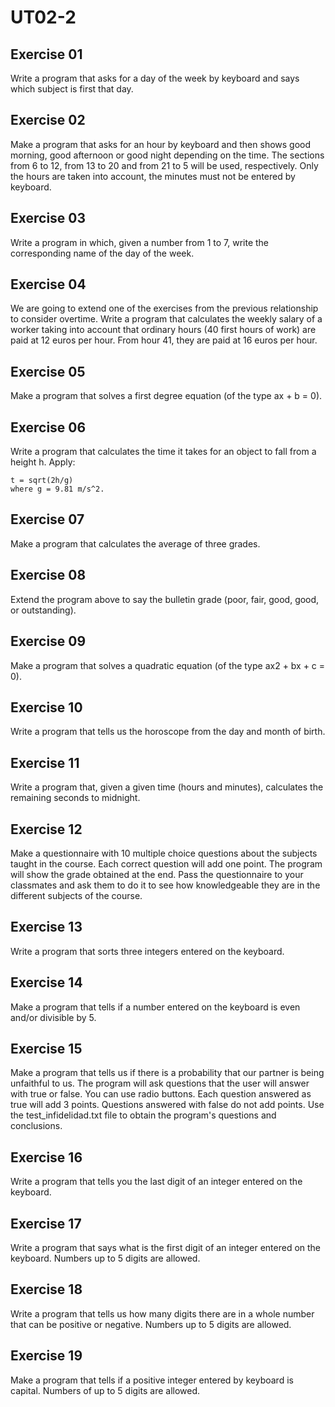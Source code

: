 # UT02-2

## Exercise 01

Write a program that asks for a day of the week by keyboard and says which subject is first that day.

## Exercise 02

Make a program that asks for an hour by keyboard and then shows good morning, good afternoon or good night depending on the time. The sections from 6 to 12, from 13 to 20 and from 21 to 5 will be used, respectively. Only the hours are taken into account, the minutes must not be entered by keyboard.

## Exercise 03

Write a program in which, given a number from 1 to 7, write the corresponding name of the day of the week.

## Exercise 04

We are going to extend one of the exercises from the previous relationship to consider overtime. Write a program that calculates the weekly salary of a worker taking into account that ordinary hours (40 first hours of work) are paid at 12 euros per hour. From hour 41, they are paid at 16 euros per hour.

## Exercise 05

Make a program that solves a first degree equation (of the type ax + b = 0).

## Exercise 06

Write a program that calculates the time it takes for an object to fall from a height h. Apply:

```
t = sqrt(2h/g)
where g = 9.81 m/s^2.
```

## Exercise 07

Make a program that calculates the average of three grades.

## Exercise 08

Extend the program above to say the bulletin grade (poor, fair, good, good, or outstanding).

## Exercise 09

Make a program that solves a quadratic equation (of the type ax2 + bx + c = 0).

## Exercise 10

Write a program that tells us the horoscope from the day and month of birth.

## Exercise 11

Write a program that, given a given time (hours and minutes), calculates the remaining seconds to midnight.

## Exercise 12

Make a questionnaire with 10 multiple choice questions about the subjects taught in the course. Each correct question will add one point. The program will show the grade obtained at the end. Pass the questionnaire to your classmates and ask them to do it to see how knowledgeable they are in the different subjects of the course.

## Exercise 13

Write a program that sorts three integers entered on the keyboard.

## Exercise 14

Make a program that tells if a number entered on the keyboard is even and/or divisible by 5.

## Exercise 15

Make a program that tells us if there is a probability that our partner is being unfaithful to us. The program will ask questions that the user will answer with true or false. You can use radio buttons. Each question answered as true will add 3 points. Questions answered with false do not add points. Use the test_infidelidad.txt file to obtain the program's questions and conclusions.

## Exercise 16

Write a program that tells you the last digit of an integer entered on the keyboard.

## Exercise 17

Write a program that says what is the first digit of an integer entered on the keyboard. Numbers up to 5 digits are allowed.

## Exercise 18

Write a program that tells us how many digits there are in a whole number that can be positive or negative. Numbers up to 5 digits are allowed.

## Exercise 19

Make a program that tells if a positive integer entered by keyboard is capital. Numbers of up to 5 digits are allowed.
